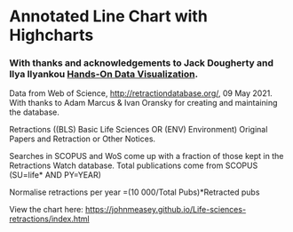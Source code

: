 # Annotated Line Chart with Highcharts
### With thanks and acknowledgements to Jack Dougherty and Ilya Ilyankou [Hands-On Data Visualization](https://handsondataviz.org).


Data from Web of Science, http://retractiondatabase.org/, 09 May 2021. With thanks to Adam Marcus & Ivan Oransky for creating and maintaining the database.

Retractions ((BLS) Basic Life Sciences OR (ENV) Environment) Original Papers and Retraction or Other Notices. 

Searches in SCOPUS and WoS come up with a fraction of those kept in the Retractions Watch database.
Total publications come from SCOPUS (SU=life* AND PY=YEAR)

Normalise retractions per year =(10 000/Total Pubs)*Retracted pubs

View the chart here: https://johnmeasey.github.io/Life-sciences-retractions/index.html
